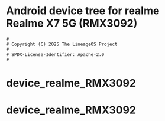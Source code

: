 # Android device tree for realme Realme X7 5G (RMX3092)

```
#
# Copyright (C) 2025 The LineageOS Project
#
# SPDX-License-Identifier: Apache-2.0
#
```
# device_realme_RMX3092
# device_realme_RMX3092
